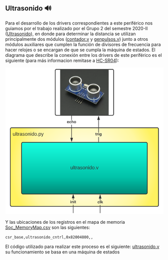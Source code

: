 ## Ultrasonido 🔊

Para el desarrollo de los drivers correspondientes a este periférico nos guiamos por el trabajo realizado por el Grupo 2 del semestre 2020-II ([Ultrasonido](https://github.com/unal-edigital2/w07_entrega-_final-grupo02/tree/main/Hardware/Modulos/ultrasonido)), en donde para determinar la distancia se utilizan principalmente dos módulos ([contador.v](/Soc_project/module/verilog/ultrasonido/contador.v) y [genpulsos.v](/Soc_project/module/verilog/ultrasonido/genpulsos.v)) junto a otros módulos auxiliares que cumplen la función de divisores de frecuencia para hacer relojes o se encargan de que se cumpla la máquina de estados. El diagrama que describe la conexión entre los drivers de este periférico es el siguiente (para más informacion remitase a [HC-SR04](/datasheets/HC-SR04.pdf)):

![Screenshot](/images/ultra_mem.png)

Y las ubicaciones de los registros en el mapa de memoria [Soc_MemoryMap.csv](/SoC_project/Soc_MemoryMap.csv) son las siguientes:

```
csr_base,ultrasonido_cntrl,0x82004800,,
```

El código utilizado para realizar este proceso es el siguiente: [ultrasonido.v](/SoC_project/module/verilog/ultrasonido/ultrasonido.v)
su funcionamiento se basa en una máquina de estados
